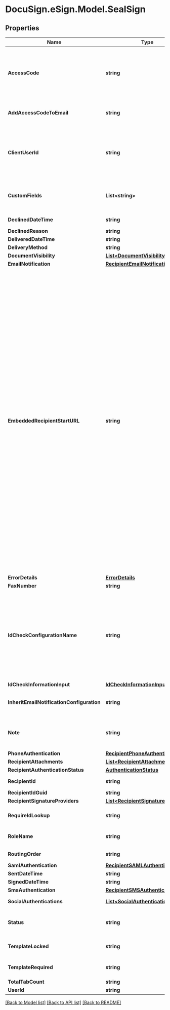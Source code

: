 # DocuSign.eSign.Model.SealSign
## Properties

Name | Type | Description | Notes
------------ | ------------- | ------------- | -------------
**AccessCode** | **string** | If a value is provided, the recipient must enter the value as the access code to view and sign the envelope.   Maximum Length: 50 characters and it must conform to the account’s access code format setting.  If blank, but the signer &#x60;accessCode&#x60; property is set in the envelope, then that value is used.  If blank and the signer &#x60;accessCode&#x60; property is not set, then the access code is not required. | [optional] 
**AddAccessCodeToEmail** | **string** | This Optional attribute indicates that the access code will be added to the email sent to the recipient; this nullifies the Security measure of Access Code on the recipient. | [optional] 
**ClientUserId** | **string** | Specifies whether the recipient is embedded or remote.   If the &#x60;clientUserId&#x60; property is not null then the recipient is embedded. Note that if the &#x60;ClientUserId&#x60; property is set and either &#x60;SignerMustHaveAccount&#x60; or &#x60;SignerMustLoginToSign&#x60; property of the account settings is set to  **true**, an error is generated on sending.ng.   Maximum length: 100 characters.  | [optional] 
**CustomFields** | **List&lt;string&gt;** | An optional array of strings that allows the sender to provide custom data about the recipient. This information is returned in the envelope status but otherwise not used by DocuSign. Each customField string can be a maximum of 100 characters. | [optional] 
**DeclinedDateTime** | **string** | The date and time the recipient declined the document. | [optional] 
**DeclinedReason** | **string** | The reason the recipient declined the document. | [optional] 
**DeliveredDateTime** | **string** | Reserved: For DocuSign use only. | [optional] 
**DeliveryMethod** | **string** | Reserved: For DocuSign use only. | [optional] 
**DocumentVisibility** | [**List&lt;DocumentVisibility&gt;**](DocumentVisibility.md) |  | [optional] 
**EmailNotification** | [**RecipientEmailNotification**](RecipientEmailNotification.md) |  | [optional] 
**EmbeddedRecipientStartURL** | **string** | Specifies a sender provided valid URL string for redirecting an embedded recipient. When using this option, the embedded recipient still receives an email from DocuSign, just as a remote recipient would. When the document link in the email is clicked the recipient is redirected, through DocuSign, to the supplied URL to complete their actions. When routing to the URL, the sender’s system (the server responding to the URL) must request a recipient token to launch a signing session.   If set to &#x60;SIGN_AT_DOCUSIGN&#x60;, the recipient is directed to an embedded signing or viewing process directly at DocuSign. The signing or viewing action is initiated by the DocuSign system and the transaction activity and Certificate of Completion records will reflect this. In all other ways the process is identical to an embedded signing or viewing operation that is launched by any partner.  It is important to remember that in a typical embedded workflow the authentication of an embedded recipient is the responsibility of the sending application, DocuSign expects that senders will follow their own process for establishing the recipient’s identity. In this workflow the recipient goes through the sending application before the embedded signing or viewing process in initiated. However, when the sending application sets &#x60;EmbeddedRecipientStartURL&#x3D;SIGN_AT_DOCUSIGN&#x60;, the recipient goes directly to the embedded signing or viewing process bypassing the sending application and any authentication steps the sending application would use. In this case, DocuSign recommends that you use one of the normal DocuSign authentication features (Access Code, Phone Authentication, SMS Authentication, etc.) to verify the identity of the recipient.  If the &#x60;clientUserId&#x60; property is NOT set, and the &#x60;embeddedRecipientStartURL&#x60; is set, DocuSign will ignore the redirect URL and launch the standard signing process for the email recipient. Information can be appended to the embedded recipient start URL using merge fields. The available merge fields items are: envelopeId, recipientId, recipientName, recipientEmail, and customFields. The &#x60;customFields&#x60; property must be set fort the recipient or envelope. The merge fields are enclosed in double brackets.   *Example*:   &#x60;http://senderHost/[[mergeField1]]/ beginSigningSession? [[mergeField2]]&amp;[[mergeField3]]&#x60;  | [optional] 
**ErrorDetails** | [**ErrorDetails**](ErrorDetails.md) |  | [optional] 
**FaxNumber** | **string** | Reserved: | [optional] 
**IdCheckConfigurationName** | **string** | Specifies authentication check by name. The names used here must be the same as the authentication type names used by the account (these name can also be found in the web console sending interface in the Identify list for a recipient,) This overrides any default authentication setting.  *Example*: Your account has ID Check and SMS Authentication available and in the web console Identify list these appear as &#39;ID Check $&#39; and &#39;SMS Auth $&#39;. To use ID check in an envelope, the idCheckConfigurationName should be &#39;ID Check &#39;. If you wanted to use SMS, it would be &#39;SMS Auth $&#39; and you would need to add you would need to add phone number information to the &#x60;smsAuthentication&#x60; node. | [optional] 
**IdCheckInformationInput** | [**IdCheckInformationInput**](IdCheckInformationInput.md) |  | [optional] 
**InheritEmailNotificationConfiguration** | **string** | When set to **true** and the envelope recipient creates a DocuSign account after signing, the Manage Account Email Notification settings are used as the default settings for the recipient&#39;s account.  | [optional] 
**Note** | **string** | Specifies a note that is unique to this recipient. This note is sent to the recipient via the signing email. The note displays in the signing UI near the upper left corner of the document on the signing screen.  Maximum Length: 1000 characters. | [optional] 
**PhoneAuthentication** | [**RecipientPhoneAuthentication**](RecipientPhoneAuthentication.md) |  | [optional] 
**RecipientAttachments** | [**List&lt;RecipientAttachment&gt;**](RecipientAttachment.md) | Reserved: | [optional] 
**RecipientAuthenticationStatus** | [**AuthenticationStatus**](AuthenticationStatus.md) |  | [optional] 
**RecipientId** | **string** | Unique for the recipient. It is used by the tab element to indicate which recipient is to sign the Document. | [optional] 
**RecipientIdGuid** | **string** |  | [optional] 
**RecipientSignatureProviders** | [**List&lt;RecipientSignatureProvider&gt;**](RecipientSignatureProvider.md) |  | [optional] 
**RequireIdLookup** | **string** | When set to **true**, the recipient is required to use the specified ID check method (including Phone and SMS authentication) to validate their identity.  | [optional] 
**RoleName** | **string** | Optional element. Specifies the role name associated with the recipient.&lt;br/&gt;&lt;br/&gt;This is required when working with template recipients. | [optional] 
**RoutingOrder** | **string** | Specifies the routing order of the recipient in the envelope.  | [optional] 
**SamlAuthentication** | [**RecipientSAMLAuthentication**](RecipientSAMLAuthentication.md) |  | [optional] 
**SentDateTime** | **string** | The date and time the envelope was sent. | [optional] 
**SignedDateTime** | **string** | Reserved: For DocuSign use only.  | [optional] 
**SmsAuthentication** | [**RecipientSMSAuthentication**](RecipientSMSAuthentication.md) |  | [optional] 
**SocialAuthentications** | [**List&lt;SocialAuthentication&gt;**](SocialAuthentication.md) |  Lists the social ID type that can be used for recipient authentication. | [optional] 
**Status** | **string** | Indicates the envelope status. Valid values are:  * sent - The envelope is sent to the recipients.  * created - The envelope is saved as a draft and can be modified and sent later. | [optional] 
**TemplateLocked** | **string** | When set to **true**, the sender cannot change any attributes of the recipient. Used only when working with template recipients.  | [optional] 
**TemplateRequired** | **string** | When set to **true**, the sender may not remove the recipient. Used only when working with template recipients. | [optional] 
**TotalTabCount** | **string** |  | [optional] 
**UserId** | **string** |  | [optional] 

[[Back to Model list]](../README.md#documentation-for-models) [[Back to API list]](../README.md#documentation-for-api-endpoints) [[Back to README]](../README.md)

